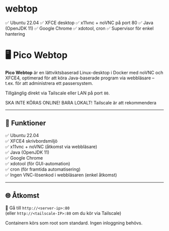 # webtop
✅ Ubuntu 22.04 ✅ XFCE desktop ✅ x11vnc + noVNC på port 80 ✅ Java (OpenJDK 11) ✅ Google Chrome ✅ xdotool, cron ✅ Supervisor för enkel hantering

# 🖥️ Pico Webtop

**Pico Webtop** är en lättviktsbaserad Linux-desktop i Docker med noVNC och XFCE4, optimerad för att köra Java-baserade program via webbläsare – t.ex. för att administrera ett passersystem.

Tillgänglig direkt via Tailscale eller LAN på port `80`.

SKA INTE KÖRAS ONLINE! BARA LOKALT! Tailscale är att rekommendera

---

## 🚀 Funktioner

✅ Ubuntu 22.04  
✅ XFCE4 skrivbordsmiljö  
✅ x11vnc + noVNC (åtkomst via webbläsare)  
✅ Java (OpenJDK 11)  
✅ Google Chrome  
✅ xdotool (för GUI-automation)  
✅ cron (för framtida automatisering)  
✅ Ingen VNC-lösenkod i webbläsaren (enkel åtkomst)

---

## 🌐 Åtkomst

📍 Gå till `http://<server-ip>:80`  
(eller `http://<tailscale-IP>:80` om du kör via Tailscale)

Containern körs som root som standard. Ingen inloggning behövs.
